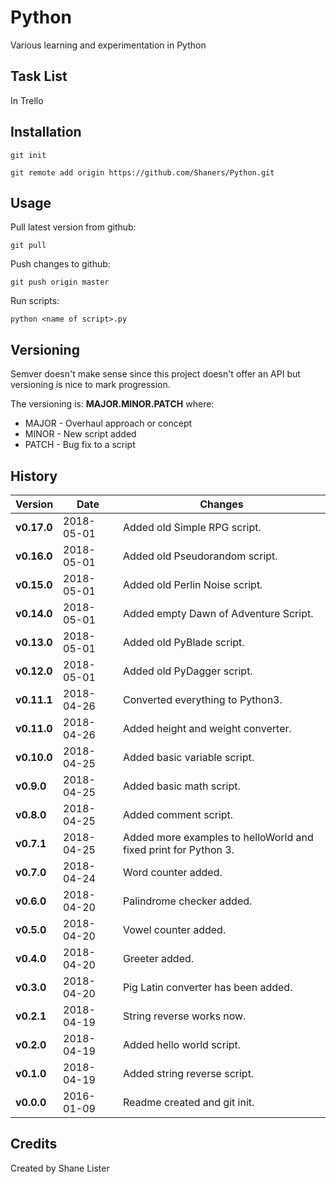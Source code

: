 # Python
Various learning and experimentation in Python

## Task List
In Trello

## Installation
```git init```

```git remote add origin https://github.com/Shaners/Python.git```

## Usage
Pull latest version from github:

```git pull```

Push changes to github:

```git push origin master```

Run scripts:

```python <name of script>.py```

## Versioning

Semver doesn't make sense since this project doesn't offer an API but versioning is nice to mark progression.

The versioning is: **MAJOR.MINOR.PATCH** where:

* MAJOR - Overhaul approach or concept
* MINOR - New script added
* PATCH - Bug fix to a script

## History

| Version | Date | Changes |
| ------- | ---- | ------- |
| **v0.17.0** | 2018-05-01 | Added old Simple RPG script. |
| **v0.16.0** | 2018-05-01 | Added old Pseudorandom script. |
| **v0.15.0** | 2018-05-01 | Added old Perlin Noise script. |
| **v0.14.0** | 2018-05-01 | Added empty Dawn of Adventure Script. |
| **v0.13.0** | 2018-05-01 | Added old PyBlade script. |
| **v0.12.0** | 2018-05-01 | Added old PyDagger script. |
| **v0.11.1** | 2018-04-26 | Converted everything to Python3. |
| **v0.11.0** | 2018-04-26 | Added height and weight converter. |
| **v0.10.0** | 2018-04-25 | Added basic variable script. |
| **v0.9.0** | 2018-04-25 | Added basic math script. |
| **v0.8.0** | 2018-04-25 | Added comment script. |
| **v0.7.1** | 2018-04-25 | Added more examples to helloWorld and fixed print for Python 3. |
| **v0.7.0** | 2018-04-24 | Word counter added. |
| **v0.6.0** | 2018-04-20 | Palindrome checker added. |
| **v0.5.0** | 2018-04-20 | Vowel counter added. |
| **v0.4.0** | 2018-04-20 | Greeter added. |
| **v0.3.0** | 2018-04-20 | Pig Latin converter has been added. |
| **v0.2.1** | 2018-04-19 | String reverse works now. |
| **v0.2.0** | 2018-04-19 | Added hello world script. |
| **v0.1.0** | 2018-04-19 | Added string reverse script. |
| **v0.0.0** | 2016-01-09 | Readme created and git init. |

## Credits

Created by Shane Lister